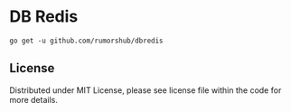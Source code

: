 # DB Redis

```shell
go get -u github.com/rumorshub/dbredis
```

## License

Distributed under MIT License, please see license file within the code for more details.
